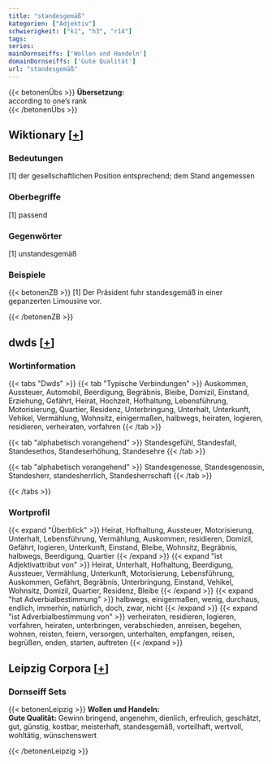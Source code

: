 ```yaml
---
title: "standesgemäß"
kategorien: ["Adjektiv"]
schwierigkeit: ["k1", "h3", "r14"]
tags:
series:
mainDornseiffs: ['Wollen und Handeln']
domainDornseiffs: ['Gute Qualität']
url: "standesgemäß"
---
```


{{< betonenÜbs >}}
**Übersetzung:**  
according to  one’s rank  
{{< /betonenÜbs >}}

## Wiktionary [[+](https://de.wiktionary.org/wiki/standesgemäß)]

### Bedeutungen
[1] der gesellschaftlichen Position entsprechend; dem Stand angemessen  

### Oberbegriffe
[1] passend  

### Gegenwörter
[1] unstandesgemäß  

### Beispiele
{{< betonenZB >}}
[1] Der Präsident fuhr standesgemäß in einer gepanzerten Limousine vor.  

{{< /betonenZB >}}


## dwds [[+](https://www.dwds.de/wb/standesgemäß)]

### Wortinformation
{{< tabs "Dwds" >}}
{{< tab "Typische Verbindungen" >}}
Auskommen, Aussteuer, Automobil, Beerdigung, Begräbnis, Bleibe, Domizil, Einstand, Erziehung, Gefährt, Heirat, Hochzeit, Hofhaltung, Lebensführung, Motorisierung, Quartier, Residenz, Unterbringung, Unterhalt, Unterkunft, Vehikel, Vermählung, Wohnsitz, einigermaßen, halbwegs, heiraten, logieren, residieren, verheiraten, vorfahren
{{< /tab >}}

{{< tab "alphabetisch vorangehend" >}}
Standesgefühl, Standesfall, Standesethos, Standeserhöhung, Standesehre
{{< /tab >}}

{{< tab "alphabetisch vorangehend" >}}
Standesgenosse, Standesgenossin, Standesherr, standesherrlich, Standesherrschaft
{{< /tab >}}

{{< /tabs >}}

### Wortprofil
{{< expand "Überblick" >}} Heirat, Hofhaltung, Aussteuer, Motorisierung, Unterhalt, Lebensführung, Vermählung, Auskommen, residieren, Domizil, Gefährt, logieren, Unterkunft, Einstand, Bleibe, Wohnsitz, Begräbnis, halbwegs, Beerdigung, Quartier {{< /expand >}}
{{< expand "ist Adjektivattribut von" >}} Heirat, Unterhalt, Hofhaltung, Beerdigung, Aussteuer, Vermählung, Unterkunft, Motorisierung, Lebensführung, Auskommen, Gefährt, Begräbnis, Unterbringung, Einstand, Vehikel, Wohnsitz, Domizil, Quartier, Residenz, Bleibe {{< /expand >}}
{{< expand "hat Adverbialbestimmung" >}} halbwegs, einigermaßen, wenig, durchaus, endlich, immerhin, natürlich, doch, zwar, nicht {{< /expand >}}
{{< expand "ist Adverbialbestimmung von" >}} verheiraten, residieren, logieren, vorfahren, heiraten, unterbringen, verabschieden, anreisen, begehen, wohnen, reisten, feiern, versorgen, unterhalten, empfangen, reisen, begrüßen, enden, starten, auftreten {{< /expand >}}

## Leipzig Corpora [[+](https://corpora.uni-leipzig.de/en/res?word=standesgemäß&corpusId=deu_newscrawl-public_2018)]

### Dornseiff Sets
{{< betonenLeipzig >}}
**Wollen und Handeln:**  
**Gute Qualität:** Gewinn bringend, angenehm, dienlich, erfreulich, geschätzt, gut, günstig, kostbar, meisterhaft, standesgemäß, vorteilhaft, wertvoll, wohltätig, wünschenswert  

{{< /betonenLeipzig >}}

